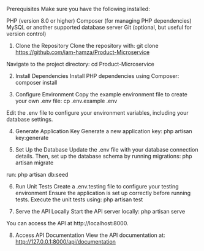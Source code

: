 Prerequisites
Make sure you have the following installed:

PHP (version 8.0 or higher)
Composer (for managing PHP dependencies)
MySQL or another supported database server
Git (optional, but useful for version control)
1. Clone the Repository
Clone the repository with: git clone https://github.com/iam-hamza/Product-Microservice

Navigate to the project directory: cd Product-Microservice

2. Install Dependencies
Install PHP dependencies using Composer: composer install

3. Configure Environment
Copy the example environment file to create your own .env file: cp .env.example .env

Edit the .env file to configure your environment variables, including your database settings.

4. Generate Application Key
Generate a new application key: php artisan key:generate

5. Set Up the Database
Update the .env file with your database connection details. Then, set up the database schema by running migrations: php artisan migrate

 run: php artisan db:seed

6. Run Unit Tests
Create a .env.testing file to configure your testing environment
Ensure the application is set up correctly before running tests. Execute the unit tests using: php artisan test



7. Serve the API Locally
Start the API server locally: php artisan serve

You can access the API at http://localhost:8000.

8. Access API Documentation
View the API documentation at: http://127.0.0.1:8000/api/documentation